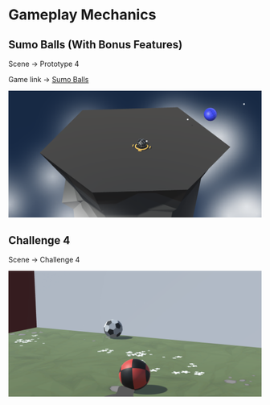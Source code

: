 # Gameplay Mechanics

## Sumo Balls (With Bonus Features)

Scene -> Prototype 4

Game link -> [Sumo Balls](https://play.unity.com/mg/other/sumoballs-2)

![Sumo Balls](./sumoballs.png)

## Challenge 4

Scene -> Challenge 4

![Challenge 4](./challenge4.png)
